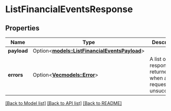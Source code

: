 # ListFinancialEventsResponse

## Properties

Name | Type | Description | Notes
------------ | ------------- | ------------- | -------------
**payload** | Option<[**models::ListFinancialEventsPayload**](ListFinancialEventsPayload.md)> |  | [optional]
**errors** | Option<[**Vec<models::Error>**](Error.md)> | A list of error responses returned when a request is unsuccessful. | [optional]

[[Back to Model list]](../README.md#documentation-for-models) [[Back to API list]](../README.md#documentation-for-api-endpoints) [[Back to README]](../README.md)


